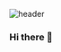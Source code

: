 ![header](https://capsule-render.vercel.app/api?type=waving&color=auto&height=300&section=header&text=Mud%20the%20developer&fontSize=90)
### Hi there 👋

<!--
**mud-the-developer/mud-the-developer** is a ✨ _special_ ✨ repository because its `README.md` (this file) appears on your GitHub profile.

Here are some ideas to get you started:

- 🔭 I’m currently working on ...
- 🌱 I’m currently learning ...
- 👯 I’m looking to collaborate on ...
- 🤔 I’m looking for help with ...
- 💬 Ask me about ...
- 📫 How to reach me: ...
- 😄 Pronouns: ...
- ⚡ Fun fact: ...
-->
